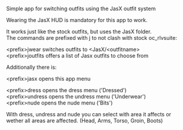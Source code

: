 Simple app for switching outfits using the JasX outfit system  

Wearing the JasX HUD is mandatory for this app to work.  

It works just like the stock outfits, but uses the JasX folder.  
The commands are prefixed with j to not clash with stock oc_rlvsuite:  

\<prefix\>jwear <outfitname>     switches outfits to \<JasX/<outfitname\>  
\<prefix\>joutfits               offers a list of Jasx outfits to choose from  

Additionally there is:  

\<prefix\>jasx                   opens this app menu  

\<prefix\>dress                  opens the dress menu ('Dressed')  
\<prefix\>undress                opens the undress menu ('Underwear')  
\<prefix\>nude                   opens the nude menu ('Bits')  

With dress, undress and nude you can select with area it affects or  
wether all areas are affected. (Head, Arms, Torso, Groin, Boots)  
